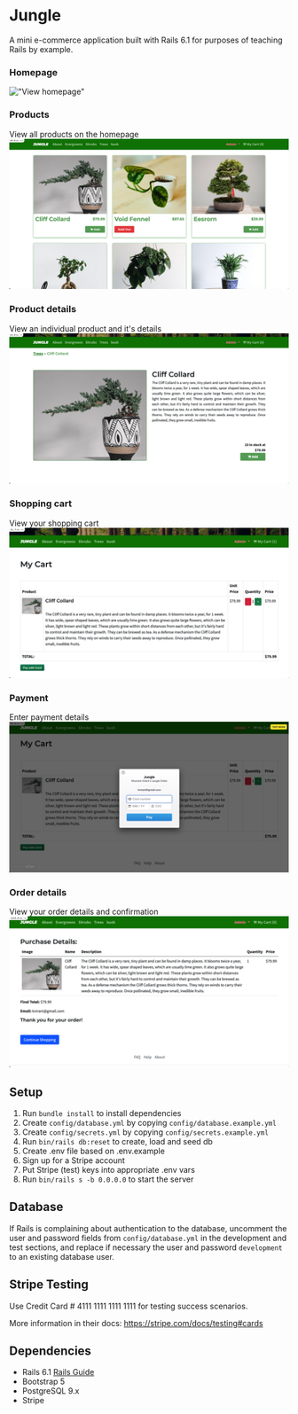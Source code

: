 # Jungle

A mini e-commerce application built with Rails 6.1 for purposes of teaching Rails by example.

### Homepage
!["View homepage"](https://github.com/rebecca-romeo/jungle-rails/blob/master/public/images/home.png)

### Products
View all products on the homepage
!["View all products on homepage"](https://github.com/rebecca-romeo/jungle-rails/blob/master/public/images/products.png)

### Product details
View an individual product and it's details
!["View individual product"](https://github.com/rebecca-romeo/jungle-rails/blob/master/public/images/item.png)

### Shopping cart
View your shopping cart
!["View shopping cart"](https://github.com/rebecca-romeo/jungle-rails/blob/master/public/images/cart.png)

### Payment
Enter payment details
!["View payment modal"](https://github.com/rebecca-romeo/jungle-rails/blob/master/public/images/payment.png)

### Order details
View your order details and confirmation
!["View purchase details"](https://github.com/rebecca-romeo/jungle-rails/blob/master/public/images/order_details.png)



## Setup

1. Run `bundle install` to install dependencies
2. Create `config/database.yml` by copying `config/database.example.yml`
3. Create `config/secrets.yml` by copying `config/secrets.example.yml`
4. Run `bin/rails db:reset` to create, load and seed db
5. Create .env file based on .env.example
6. Sign up for a Stripe account
7. Put Stripe (test) keys into appropriate .env vars
8. Run `bin/rails s -b 0.0.0.0` to start the server

## Database

If Rails is complaining about authentication to the database, uncomment the user and password fields from `config/database.yml` in the development and test sections, and replace if necessary the user and password `development` to an existing database user.

## Stripe Testing

Use Credit Card # 4111 1111 1111 1111 for testing success scenarios.

More information in their docs: <https://stripe.com/docs/testing#cards>

## Dependencies

- Rails 6.1 [Rails Guide](http://guides.rubyonrails.org/v6.1/)
- Bootstrap 5
- PostgreSQL 9.x
- Stripe
